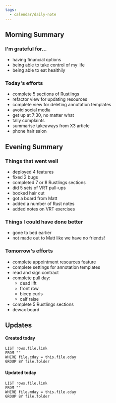 ```yaml
---
tags:
  - calendar/daily-note
---
```


## Morning Summary

### I'm grateful for...

- having financial options
- being able to take control of my life
- being able to eat healthily

### Today's efforts

- complete 5 sections of Rustlings
- refactor view for updating resources
- complete view for deleting annotation templates
- avoid social media
- get up at 7:30, no matter what
- tally complaints
- summarise takeaways from X3 article
- phone hair salon 

## Evening Summary

### Things that went well

- deployed 4 features
- fixed 2 bugs
- completed 7 or 8 Rustlings sections
- did 5 sets of VRT pull-ups
- booked hair cut
- got a board from Matt
- added a number of Rust notes
- added notes on VRT exercises

### Things I could have done better

- gone to bed earlier
- not made out to Matt like we have no friends!

### Tomorrow's efforts

- complete appointment resources feature
- complete settings for annotation templates
- read and sign contract
- complete pull day:
	- dead lift
	- front row
	- bicep curls
	- calf raise
- complete 5 Rustlings sections
- dewax board

## Updates

#### Created today

```dataview
LIST rows.file.link
FROM ""
WHERE file.cday = this.file.cday
GROUP BY file.folder
```

#### Updated today

```dataview
LIST rows.file.link
FROM ""
WHERE file.mday = this.file.cday
GROUP BY file.folder
```
